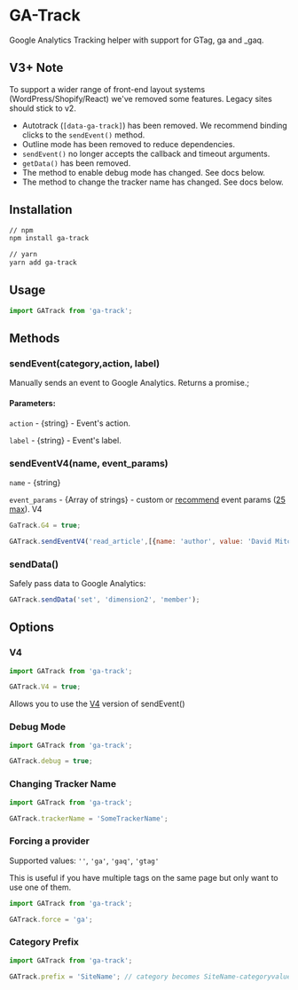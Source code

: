 # GA-Track

Google Analytics Tracking helper with support for GTag, ga and _gaq.

## V3+ Note

To support a wider range of front-end layout systems (WordPress/Shopify/React) we've removed some features. Legacy sites should stick to v2.

  - Autotrack (`[data-ga-track]`) has been removed. We recommend binding clicks to the `sendEvent()` method.
  - Outline mode has been removed to reduce dependencies.
  - `sendEvent()` no longer accepts the callback and timeout arguments.
  - `getData()` has been removed.
  - The method to enable debug mode has changed. See docs below.
  - The method to change the tracker name has changed. See docs below.

## Installation

```sh
// npm
npm install ga-track

// yarn
yarn add ga-track
```

## Usage

```js
import GATrack from 'ga-track';
```

## Methods

### sendEvent(category,action, label)
Manually sends an event to Google Analytics. Returns a promise.;

#### Parameters:


`action` - {string} - Event's action.

`label` - {string} - Event's label.

### sendEventV4(name, event_params)

`name` - {string}

`event_params` - {Array of strings} - custom or [recommend](https://support.google.com/analytics/answer/9267735) event params ([25 max](https://support.google.com/analytics/answer/9267744?hl=en)).
V4
```javascript
GaTrack.G4 = true;
```
```javascript
GATrack.sendEventV4('read_article',[{name: 'author', value: 'David Mitchell'}, {name: 'title', value: 'Cloud Atlas'}]);
```

### sendData()

Safely pass data to Google Analytics:

```javascript
GATrack.sendData('set', 'dimension2', 'member');
```

## Options

### V4
```js
import GATrack from 'ga-track';

GATrack.V4 = true;
```
Allows you to use the [V4](#sendeventv4) version of sendEvent()

### Debug Mode

```js
import GATrack from 'ga-track';

GATrack.debug = true;
```

### Changing Tracker Name

```js
import GATrack from 'ga-track';

GATrack.trackerName = 'SomeTrackerName';
```

### Forcing a provider

Supported values: `''`, `'ga'`, `'gaq'`, `'gtag'`

This is useful if you have multiple tags on the same page but only want to use one of them.

```js
import GATrack from 'ga-track';

GATrack.force = 'ga';
```

### Category Prefix

```js
import GATrack from 'ga-track';

GATrack.prefix = 'SiteName'; // category becomes SiteName-categoryvalue
```
